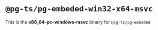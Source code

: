 # `@pg-ts/pg-embeded-win32-x64-msvc`

This is the **x86_64-pc-windows-msvc** binary for `@pg-ts/pg-embeded`
